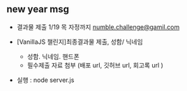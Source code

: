 ## new year msg

- 결과물 제출 1/19 목 자정까지 numble.challenge@gamil.com
- [VanillaJS 챌린지]최종결과물 제출, 성함/ 닉네임

  - 성함. 닉네임. 핸드폰
  - 필수제출 자료 첨부 (배포 url, 깃허브 url, 회고록 url )

- 실행 : node server.js
